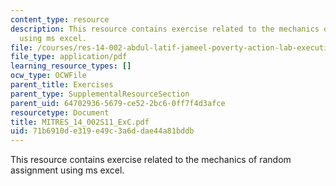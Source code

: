 ```yaml
---
content_type: resource
description: This resource contains exercise related to the mechanics of random assignment
  using ms excel.
file: /courses/res-14-002-abdul-latif-jameel-poverty-action-lab-executive-training-evaluating-social-programs-2011-spring-2011/71b6910de319e49c3a6ddae44a81bddb_MITRES_14_002S11_ExC.pdf
file_type: application/pdf
learning_resource_types: []
ocw_type: OCWFile
parent_title: Exercises
parent_type: SupplementalResourceSection
parent_uid: 64702936-5679-ce52-2bc6-0ff7f4d3afce
resourcetype: Document
title: MITRES_14_002S11_ExC.pdf
uid: 71b6910d-e319-e49c-3a6d-dae44a81bddb
---
```

This resource contains exercise related to the mechanics of random assignment using ms excel.

